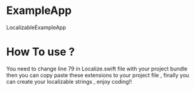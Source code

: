 # ExampleApp
 LocalizableExampleApp
 
 # How To use ?
 
 You need to change line 79 in Localize.swift file with your project bundle then you can copy paste these extensions to your project file , finally you can create your localizable strings , enjoy coding!! 
